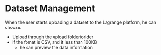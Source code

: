 # Dataset Management

When the user starts uploading a dataset to the Lagrange platform, he can choose:

* Upload through the upload folderforlder
* if the fomat is CSV, and it less than 100KB
  * he can preview the data information

